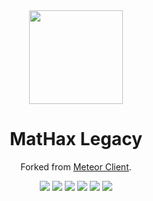 <div align="center">
  <img src="https://mathaxclient.xyz/resources/images/icons/icon.png" width="150" height="150">
</div>

<h1 align="center">
  MatHax Legacy
</h1>

<p align="center">
  Forked from <a href="https://meteorclient.com/">Meteor Client</a>.
</p>

<div align="center">
  <a href="https://meteorclient.com"><img src="https://img.shields.io/badge/Meteor%20Client-Fork-e64c65"></a>
  <img src="https://img.shields.io/github/last-commit/MatHax/Legacy">
  <img src="https://img.shields.io/github/commit-activity/m/MatHax/Legacy">
  <img src="https://img.shields.io/github/languages/code-size/MatHax/Legacy">
  <img src="https://img.shields.io/tokei/lines/github/MatHax/Legacy">
  <a href="https://mathaxclient.xyz/Discord"><img src="https://img.shields.io/discord/823286525402939402"></a>
</div>
